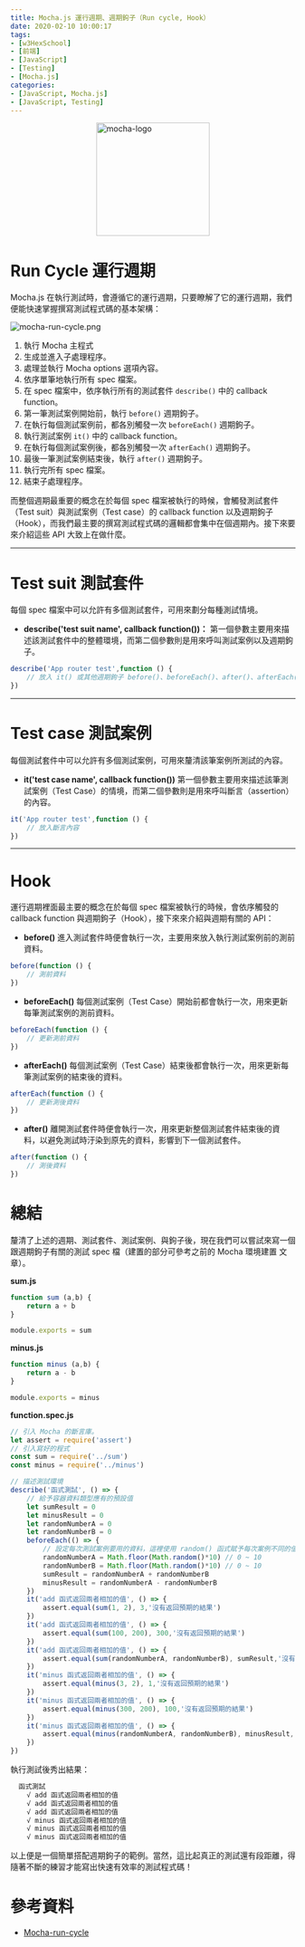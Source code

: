 ```yaml
---
title: Mocha.js 運行週期、週期鉤子（Run cycle, Hook）
date: 2020-02-10 10:00:17
tags:
- [w3HexSchool]
- [前端]
- [JavaScript]
- [Testing]
- [Mocha.js]
categories: 
- [JavaScript, Mocha.js]
- [JavaScript, Testing]
---
```


<div style="display:flex;justify-content:center;">
  <img style="object-fit:cover;" alt="mocha-logo" src='/images/Mocha/mocha-logo.svg' width='200px' height='200px' />
</div>

# Run Cycle 運行週期
Mocha.js 在執行測試時，會遵循它的運行週期，只要瞭解了它的運行週期，我們便能快速掌握撰寫測試程式碼的基本架構：

![mocha-run-cycle.png](/images/Mocha/mocha-run-cycle.png)

<!--more-->

1. 執行 Mocha 主程式
2. 生成並進入子處理程序。
3. 處理並執行 Mocha options 選項內容。
4. 依序單筆地執行所有 spec 檔案。
5. 在 spec 檔案中，依序執行所有的測試套件 `describe()` 中的 callback function。
6. 第一筆測試案例開始前，執行 `before()` 週期鉤子。
7. 在執行每個測試案例前，都各別觸發一次 `beforeEach()` 週期鉤子。
8. 執行測試案例 `it()` 中的 callback function。
9. 在執行每個測試案例後，都各別觸發一次 `afterEach()` 週期鉤子。
10. 最後一筆測試案例結束後，執行 `after()` 週期鉤子。
11. 執行完所有 spec 檔案。
12. 結束子處理程序。

而整個週期最重要的概念在於每個 spec 檔案被執行的時候，會觸發測試套件（Test suit）與測試案例（Test case）的 callback function 以及週期鉤子（Hook），而我們最主要的撰寫測試程式碼的邏輯都會集中在個週期內。接下來要來介紹這些 API 大致上在做什麼。

------

# Test suit 測試套件
每個 spec 檔案中可以允許有多個測試套件，可用來劃分每種測試情境。
- **describe('test suit name', callback function())：**
第一個參數主要用來描述該測試套件中的整體環境，而第二個參數則是用來呼叫測試案例以及週期鉤子。
```javascript
describe('App router test',function () {
    // 放入 it() 或其他週期鉤子 before()、beforeEach()、after()、afterEach()
})
```

------

# Test case 測試案例
每個測試套件中可以允許有多個測試案例，可用來釐清該筆案例所測試的內容。
- **it('test case name', callback function())**
第一個參數主要用來描述該筆測試案例（Test Case）的情境，而第二個參數則是用來呼叫斷言（assertion）的內容。
```javascript
it('App router test',function () {
    // 放入斷言內容
})
```

------

# Hook
運行週期裡面最主要的概念在於每個 spec 檔案被執行的時候，會依序觸發的 callback function 與週期鉤子（Hook），接下來來介紹與週期有關的 API：

- **before()**
進入測試套件時便會執行一次，主要用來放入執行測試案例前的測前資料。
```javascript
before(function () {
    // 測前資料
})
```

- **beforeEach()**
每個測試案例（Test Case）開始前都會執行一次，用來更新每筆測試案例的測前資料。
```javascript
beforeEach(function () {
    // 更新測前資料
})
```

- **afterEach()**
每個測試案例（Test Case）結束後都會執行一次，用來更新每筆測試案例的結束後的資料。
```javascript
afterEach(function () {
    // 更新測後資料
})
```

- **after()**
離開測試套件時便會執行一次，用來更新整個測試套件結束後的資料，以避免測試時汙染到原先的資料，影響到下一個測試套件。
```javascript
after(function () {
    // 測後資料
})
```

# 總結
釐清了上述的週期、測試套件、測試案例、與鉤子後，現在我們可以嘗試來寫一個跟週期鉤子有關的測試 spec 檔（建置的部分可參考之前的 Mocha 環境建置 文章）。

**sum.js**
```javascript
function sum (a,b) {
    return a + b
}

module.exports = sum
```

**minus.js**
```javascript
function minus (a,b) {
    return a - b
}

module.exports = minus
```

**function.spec.js**
```javascript
// 引入 Mocha 的斷言庫。
let assert = require('assert')
// 引入寫好的程式
const sum = require('../sum')   
const minus = require('../minus')   

// 描述測試環境
describe('函式測試', () => {
    // 給予容器資料類型應有的預設值
    let sumResult = 0
    let minusResult = 0
    let randomNumberA = 0
    let randomNumberB = 0
    beforeEach(() => { 
        // 設定每次測試案例要用的資料，這裡使用 random() 函式賦予每次案例不同的值。
        randomNumberA = Math.floor(Math.random()*10) // 0 ~ 10
        randomNumberB = Math.floor(Math.random()*10) // 0 ~ 10
        sumResult = randomNumberA + randomNumberB
        minusResult = randomNumberA - randomNumberB
    })
    it('add 函式返回兩者相加的值', () => {
        assert.equal(sum(1, 2), 3,'沒有返回預期的結果')
    })
    it('add 函式返回兩者相加的值', () => {
        assert.equal(sum(100, 200), 300,'沒有返回預期的結果')
    })
    it('add 函式返回兩者相加的值', () => {
        assert.equal(sum(randomNumberA, randomNumberB), sumResult,'沒有返回預期的結果')
    })
    it('minus 函式返回兩者相加的值', () => {
        assert.equal(minus(3, 2), 1,'沒有返回預期的結果')
    })
    it('minus 函式返回兩者相加的值', () => {
        assert.equal(minus(300, 200), 100,'沒有返回預期的結果')
    })
    it('minus 函式返回兩者相加的值', () => {
        assert.equal(minus(randomNumberA, randomNumberB), minusResult,'沒有返回預期的結果')
    })
})
```

執行測試後秀出結果：

```bash
  函式測試
    √ add 函式返回兩者相加的值
    √ add 函式返回兩者相加的值
    √ add 函式返回兩者相加的值
    √ minus 函式返回兩者相加的值
    √ minus 函式返回兩者相加的值
    √ minus 函式返回兩者相加的值
```

以上便是一個簡單搭配週期鉤子的範例。當然，這比起真正的測試還有段距離，得隨著不斷的練習才能寫出快速有效率的測試程式碼！

# 參考資料

- [Mocha-run-cycle](https://mochajs.org/#run-cycle-overview)